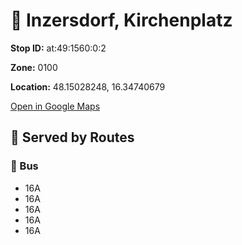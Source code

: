 # 🚉 Inzersdorf, Kirchenplatz


**Stop ID:** at:49:1560:0:2

**Zone:** 0100

**Location:** 48.15028248, 16.34740679

[Open in Google Maps](https://www.google.com/maps?q=48.15028248,16.34740679)

## 🚆 Served by Routes

### 🚌 Bus
- 16A
- 16A
- 16A
- 16A
- 16A